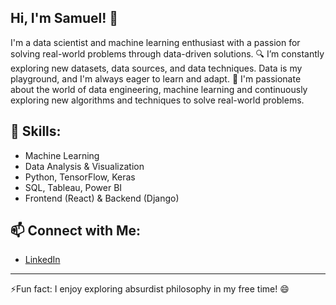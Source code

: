 ## Hi, I'm Samuel! 👋

I'm a data scientist and machine learning enthusiast with a passion for solving real-world problems through data-driven solutions.
🔍 I’m constantly exploring new datasets, data sources, and data techniques. Data is my playground, and I'm always eager to learn and adapt.
🤖 I'm passionate about the world of data engineering, machine learning and continuously exploring new algorithms and techniques to solve real-world problems.

## 🌟 Skills:
- Machine Learning
- Data Analysis & Visualization
- Python, TensorFlow, Keras
- SQL, Tableau, Power BI
- Frontend (React) & Backend (Django)

## 📫 Connect with Me:
- [LinkedIn](https://www.linkedin.com/in/samuel-oluwemimo-52b1a4246/)

---

⚡Fun fact: I enjoy exploring absurdist philosophy in my free time! 😄



<!--
**samuel-oluwemimo/samuel-oluwemimo** is a ✨ _special_ ✨ repository because its `README.md` (this file) appears on your GitHub profile.

Here are some ideas to get you started:

- 🔭 I’m currently working on ...
- 🌱 I’m currently learning ...
- 👯 I’m looking to collaborate on ...
- 🤔 I’m looking for help with ...
- 💬 Ask me about ...
- 📫 How to reach me: ...
- 😄 Pronouns: ...
- ⚡ Fun fact: ...
-->
